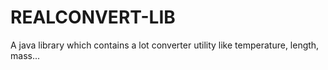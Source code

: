 # REALCONVERT-LIB

A java library which contains a lot converter utility like temperature, length, mass...

#